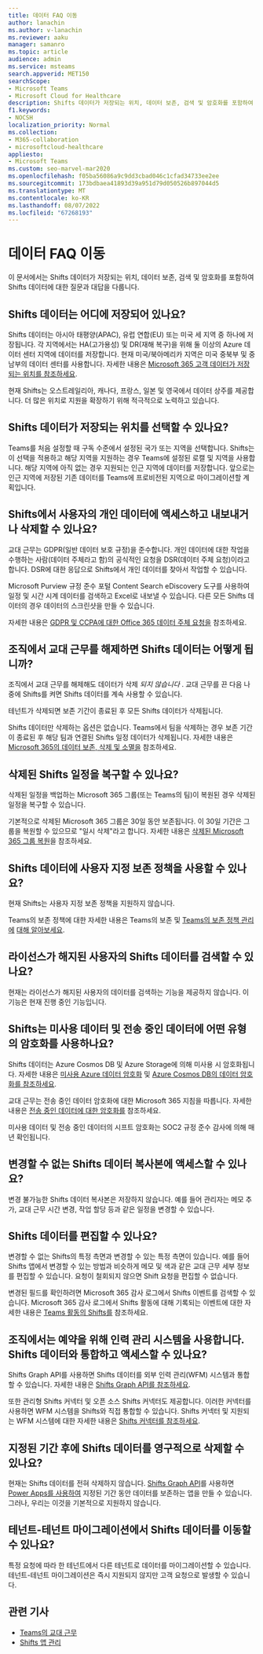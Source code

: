 ```yaml
---
title: 데이터 FAQ 이동
author: lanachin
ms.author: v-lanachin
ms.reviewer: aaku
manager: samanro
ms.topic: article
audience: admin
ms.service: msteams
search.appverid: MET150
searchScope:
- Microsoft Teams
- Microsoft Cloud for Healthcare
description: Shifts 데이터가 저장되는 위치, 데이터 보존, 검색 및 암호화를 포함하여 Shifts 데이터에 대한 질문과 대답을 가져옵니다.
f1.keywords:
- NOCSH
localization_priority: Normal
ms.collection:
- M365-collaboration
- microsoftcloud-healthcare
appliesto:
- Microsoft Teams
ms.custom: seo-marvel-mar2020
ms.openlocfilehash: f05ba56086a9c9dd3cbad046c1cfad34733ee2ee
ms.sourcegitcommit: 173bdbaea41893d39a951d79d050526b897044d5
ms.translationtype: MT
ms.contentlocale: ko-KR
ms.lasthandoff: 08/07/2022
ms.locfileid: "67268193"
---
```

# <a name="shifts-data-faq"></a>데이터 FAQ 이동

이 문서에서는 Shifts 데이터가 저장되는 위치, 데이터 보존, 검색 및 암호화를 포함하여 Shifts 데이터에 대한 질문과 대답을 다룹니다.

## <a name="where-is-shifts-data-stored"></a>Shifts 데이터는 어디에 저장되어 있나요?

Shifts 데이터는 아시아 태평양(APAC), 유럽 연합(EU) 또는 미국 세 지역 중 하나에 저장됩니다. 각 지역에서는 HA(고가용성) 및 DR(재해 복구)을 위해 둘 이상의 Azure 데이터 센터 지역에 데이터를 저장합니다. 현재 미국/북아메리카 지역은 미국 중북부 및 중남부의 데이터 센터를 사용합니다. 자세한 내용은 [Microsoft 365 고객 데이터가 저장되는 위치를 참조하세요](/microsoft-365/enterprise/o365-data-locations).

현재 Shifts는 오스트레일리아, 캐나다, 프랑스, 일본 및 영국에서 데이터 상주를 제공합니다. 더 많은 위치로 지원을 확장하기 위해 적극적으로 노력하고 있습니다.

## <a name="can-i-choose-where-shifts-data-is-stored"></a>Shifts 데이터가 저장되는 위치를 선택할 수 있나요?

Teams를 처음 설정할 때 구독 수준에서 설정된 국가 또는 지역을 선택합니다. Shifts는 이 선택을 적용하고 해당 지역을 지원하는 경우 Teams에 설정된 로캘 및 지역을 사용합니다. 해당 지역에 아직 없는 경우 지원되는 인근 지역에 데이터를 저장합니다. 앞으로는 인근 지역에 저장된 기존 데이터를 Teams에 프로비전된 지역으로 마이그레이션할 계획입니다.

## <a name="can-i-access-and-export-or-delete-a-users-personal-data-in-shifts"></a>Shifts에서 사용자의 개인 데이터에 액세스하고 내보내거나 삭제할 수 있나요?

교대 근무는 GDPR(일반 데이터 보호 규정)을 준수합니다. 개인 데이터에 대한 작업을 수행하는 사람(데이터 주체라고 함)의 공식적인 요청을 DSR(데이터 주체 요청)이라고 합니다. DSR에 대한 응답으로 Shifts에서 개인 데이터를 찾아서 작업할 수 있습니다.

Microsoft Purview 규정 준수 포털 Content Search eDiscovery 도구를 사용하여 일정 및 시간 시계 데이터를 검색하고 Excel로 내보낼 수 있습니다. 다른 모든 Shifts 데이터의 경우 데이터의 스크린샷을 만들 수 있습니다.

자세한 내용은 [GDPR 및 CCPA에 대한 Office 365 데이터 주체 요청을](/microsoft-365/compliance/gdpr-dsr-office365) 참조하세요.

## <a name="what-happens-to-shifts-data-if-i-turn-off-shifts-for-my-organization"></a>조직에서 교대 근무를 해제하면 Shifts 데이터는 어떻게 됩니까?

조직에서 교대 근무를 해제해도 데이터가 삭제 *되지 않습니다* . 교대 근무를 끈 다음 나중에 Shifts를 켜면 Shifts 데이터를 계속 사용할 수 있습니다.

테넌트가 삭제되면 보존 기간이 종료된 후 모든 Shifts 데이터가 삭제됩니다.

Shifts 데이터만 삭제하는 옵션은 없습니다. Teams에서 팀을 삭제하는 경우 보존 기간이 종료된 후 해당 팀과 연결된 Shifts 일정 데이터가 삭제됩니다. 자세한 내용은 [Microsoft 365의 데이터 보존, 삭제 및 소멸을](/compliance/assurance/assurance-data-retention-deletion-and-destruction-overview) 참조하세요.

## <a name="can-i-recover-a-shifts-schedule-that-was-deleted"></a>삭제된 Shifts 일정을 복구할 수 있나요?

삭제된 일정을 백업하는 Microsoft 365 그룹(또는 Teams의 팀)이 복원된 경우 삭제된 일정을 복구할 수 있습니다.

기본적으로 삭제된 Microsoft 365 그룹은 30일 동안 보존됩니다. 이 30일 기간은 그룹을 복원할 수 있으므로 "일시 삭제"라고 합니다. 자세한 내용은 [삭제된 Microsoft 365 그룹 복원](/microsoft-365/admin/create-groups/restore-deleted-group?tabs=admin-center)을 참조하세요.

## <a name="can-i-use-custom-retention-policies-for-shifts-data"></a>Shifts 데이터에 사용자 지정 보존 정책을 사용할 수 있나요?

현재 Shifts는 사용자 지정 보존 정책을 지원하지 않습니다.

Teams의 보존 정책에 대한 자세한 내용은 Teams의 보존 및 [Teams의 보존 정책 관리에](../../retention-policies.md) [대해 알아보세요](/microsoft-365/compliance/retention-policies-teams).

## <a name="can-i-retrieve-shifts-data-for-a-user-whose-license-was-revoked"></a>라이선스가 해지된 사용자의 Shifts 데이터를 검색할 수 있나요?

현재는 라이선스가 해지된 사용자의 데이터를 검색하는 기능을 제공하지 않습니다. 이 기능은 현재 진행 중인 기능입니다.

## <a name="what-type-of-encryption-does-shifts-use-for-data-at-rest-and-in-transit"></a>Shifts는 미사용 데이터 및 전송 중인 데이터에 어떤 유형의 암호화를 사용하나요?

Shifts 데이터는 Azure Cosmos DB 및 Azure Storage에 의해 미사용 시 암호화됩니다. 자세한 내용은 [미사용 Azure 데이터 암호화](/azure/security/fundamentals/encryption-atrest) 및 [Azure Cosmos DB의 데이터 암호화를 참조하세요](/azure/cosmos-db/database-encryption-at-rest).

교대 근무는 전송 중인 데이터 암호화에 대한 Microsoft 365 지침을 따릅니다. 자세한 내용은 [전송 중인 데이터에 대한 암호화를](/compliance/assurance/assurance-encryption-in-transit) 참조하세요.

미사용 데이터 및 전송 중인 데이터의 시프트 암호화는 SOC2 규정 준수 감사에 의해 매년 확인됩니다.

## <a name="can-i-access-immutable-copies-of-shifts-data"></a>변경할 수 없는 Shifts 데이터 복사본에 액세스할 수 있나요?

변경 불가능한 Shifts 데이터 복사본은 저장하지 않습니다. 예를 들어 관리자는 메모 추가, 교대 근무 시간 변경, 작업 할당 등과 같은 일정을 변경할 수 있습니다.

## <a name="can-shifts-data-be-edited"></a>Shifts 데이터를 편집할 수 있나요?

변경할 수 없는 Shifts의 특정 측면과 변경할 수 있는 특정 측면이 있습니다. 예를 들어 Shifts 앱에서 변경할 수 있는 방법과 비슷하게 메모 및 색과 같은 교대 근무 세부 정보를 편집할 수 있습니다. 요청이 철회되지 않으면 Shift 요청을 편집할 수 없습니다.

변경된 필드를 확인하려면 Microsoft 365 감사 로그에서 Shifts 이벤트를 검색할 수 있습니다. Microsoft 365 감사 로그에서 Shifts 활동에 대해 기록되는 이벤트에 대한 자세한 내용은 [Teams 활동의 Shifts를](../../audit-log-events.md#shifts-in-teams-activities) 참조하세요.

## <a name="my-organization-uses-a-workforce-management-system-for-scheduling-can-we-integrate-with-and-access-shifts-data"></a>조직에서는 예약을 위해 인력 관리 시스템을 사용합니다. Shifts 데이터와 통합하고 액세스할 수 있나요?

Shifts Graph API를 사용하면 Shifts 데이터를 외부 인력 관리(WFM) 시스템과 통합할 수 있습니다. 자세한 내용은 [Shifts Graph API를 참조하세요](/graph/api/resources/shift).

또한 관리형 Shifts 커넥터 및 오픈 소스 Shifts 커넥터도 제공합니다. 이러한 커넥터를 사용하면 WFM 시스템을 Shifts와 직접 통합할 수 있습니다. Shifts 커넥터 및 지원되는 WFM 시스템에 대한 자세한 내용은 [Shifts 커넥터를 참조하세요](shifts-connectors.md).

## <a name="can-shifts-data-be-deleted-permanently-after-a-specified-period-of-time"></a>지정된 기간 후에 Shifts 데이터를 영구적으로 삭제할 수 있나요?

현재는 Shifts 데이터를 전혀 삭제하지 않습니다. [Shifts Graph API](/graph/api/resources/shift)를 사용하면 [Power Apps를 사용하여](/powerapps/maker/) 지정된 기간 동안 데이터를 보존하는 앱을 만들 수 있습니다. 그러나, 우리는 이것을 기본적으로 지원하지 않습니다.

## <a name="can-shifts-data-be-moved-in-a-tenant-to-tenant-migration"></a>테넌트-테넌트 마이그레이션에서 Shifts 데이터를 이동할 수 있나요?

특정 요청에 따라 한 테넌트에서 다른 테넌트로 데이터를 마이그레이션할 수 있습니다. 테넌트-테넌트 마이그레이션은 즉시 지원되지 않지만 고객 요청으로 발생할 수 있습니다.

## <a name="related-articles"></a>관련 기사

- [Teams의 교대 근무](../shifts-for-teams-landing-page.md)
- [Shifts 앱 관리](manage-the-shifts-app-for-your-organization-in-teams.md)
